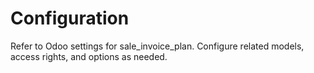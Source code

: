 # Configuration

Refer to Odoo settings for sale_invoice_plan. Configure related models, access rights, and options as needed.
